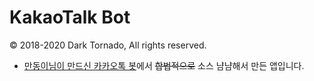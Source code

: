 # KakaoTalk Bot

© 2018-2020 Dark Tornado, All rights reserved.

* [만동이님이 만드신 카카오톡 봇](https://github.com/BackupDead/ScriptableKakaoBot)에서 <s>합법적으로</s> 소스 냠냠해서 만든 앱입니다.

